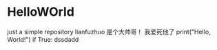 # HelloWOrld
just a simple repository
lianfuzhuo 是个大帅哥！
我爱死他了
print("Hello, World!")
if True:
dssdadd
